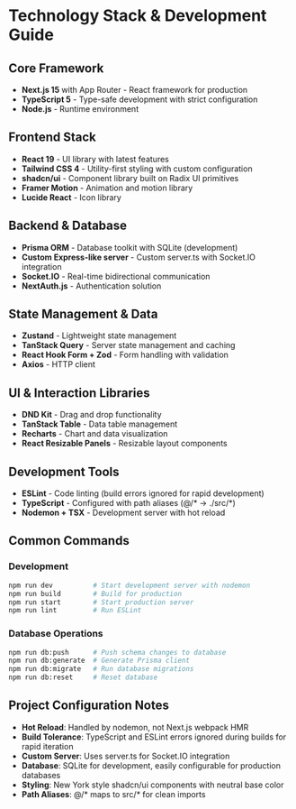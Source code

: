 # Technology Stack & Development Guide

## Core Framework
- **Next.js 15** with App Router - React framework for production
- **TypeScript 5** - Type-safe development with strict configuration
- **Node.js** - Runtime environment

## Frontend Stack
- **React 19** - UI library with latest features
- **Tailwind CSS 4** - Utility-first styling with custom configuration
- **shadcn/ui** - Component library built on Radix UI primitives
- **Framer Motion** - Animation and motion library
- **Lucide React** - Icon library

## Backend & Database
- **Prisma ORM** - Database toolkit with SQLite (development)
- **Custom Express-like server** - Custom server.ts with Socket.IO integration
- **Socket.IO** - Real-time bidirectional communication
- **NextAuth.js** - Authentication solution

## State Management & Data
- **Zustand** - Lightweight state management
- **TanStack Query** - Server state management and caching
- **React Hook Form + Zod** - Form handling with validation
- **Axios** - HTTP client

## UI & Interaction Libraries
- **DND Kit** - Drag and drop functionality
- **TanStack Table** - Data table management
- **Recharts** - Chart and data visualization
- **React Resizable Panels** - Resizable layout components

## Development Tools
- **ESLint** - Code linting (build errors ignored for rapid development)
- **TypeScript** - Configured with path aliases (@/* → ./src/*)
- **Nodemon + TSX** - Development server with hot reload

## Common Commands

### Development
```bash
npm run dev          # Start development server with nodemon
npm run build        # Build for production
npm run start        # Start production server
npm run lint         # Run ESLint
```

### Database Operations
```bash
npm run db:push      # Push schema changes to database
npm run db:generate  # Generate Prisma client
npm run db:migrate   # Run database migrations
npm run db:reset     # Reset database
```

## Project Configuration Notes

- **Hot Reload**: Handled by nodemon, not Next.js webpack HMR
- **Build Tolerance**: TypeScript and ESLint errors ignored during builds for rapid iteration
- **Custom Server**: Uses server.ts for Socket.IO integration
- **Database**: SQLite for development, easily configurable for production databases
- **Styling**: New York style shadcn/ui components with neutral base color
- **Path Aliases**: @/* maps to src/* for clean imports
